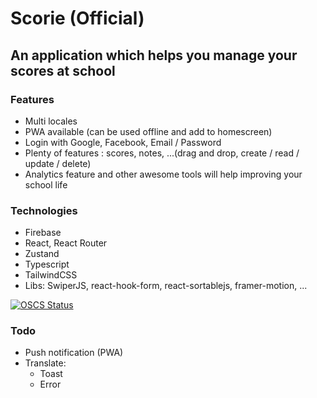 # Scorie (Official)

## An application which helps you manage your scores at school

### Features

- Multi locales
- PWA available (can be used offline and add to homescreen)
- Login with Google, Facebook, Email / Password
- Plenty of features : scores, notes, ...(drag and drop, create / read / update / delete)
- Analytics feature and other awesome tools will help improving your school life

### Technologies

- Firebase
- React, React Router
- Zustand
- Typescript
- TailwindCSS
- Libs: SwiperJS, react-hook-form, react-sortablejs, framer-motion, ...

[![OSCS Status](https://www.oscs1024.com/platform/badge/yuran1811/Scorie.svg?size=small)](https://www.oscs1024.com/project/yuran1811/Scorie?ref=badge_small)

### Todo

- Push notification (PWA)
- Translate:
  - Toast
  - Error

